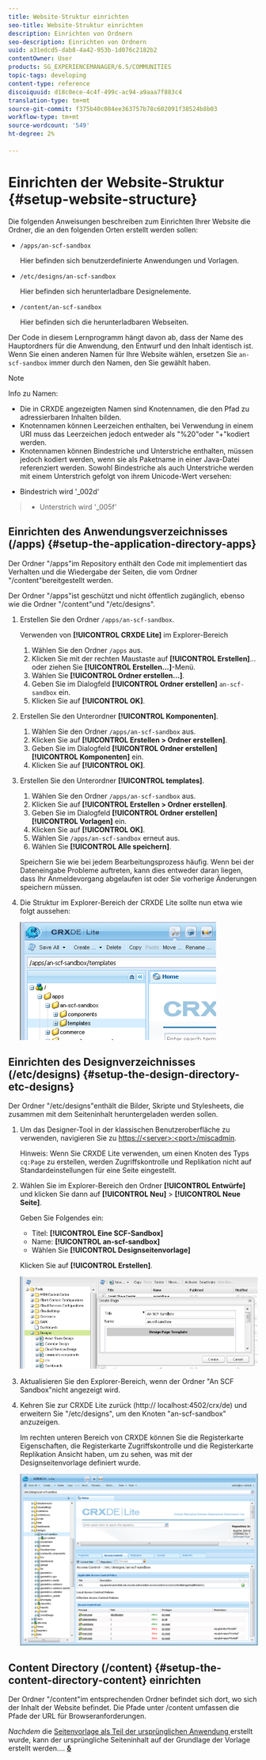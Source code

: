 ```yaml
---
title: Website-Struktur einrichten
seo-title: Website-Struktur einrichten
description: Einrichten von Ordnern
seo-description: Einrichten von Ordnern
uuid: a31edcd5-dab8-4a42-953b-1d076c2182b2
contentOwner: User
products: SG_EXPERIENCEMANAGER/6.5/COMMUNITIES
topic-tags: developing
content-type: reference
discoiquuid: d18c0ece-4c4f-499c-ac94-a9aaa7f883c4
translation-type: tm+mt
source-git-commit: f375b40c084ee363757b78c602091f38524b8b03
workflow-type: tm+mt
source-wordcount: '549'
ht-degree: 2%

---
```



# Einrichten der Website-Struktur {#setup-website-structure}

Die folgenden Anweisungen beschreiben zum Einrichten Ihrer Website die Ordner, die an den folgenden Orten erstellt werden sollen:

* `/apps/an-scf-sandbox`

   Hier befinden sich benutzerdefinierte Anwendungen und Vorlagen.

* `/etc/designs/an-scf-sandbox`

   Hier befinden sich herunterladbare Designelemente.

* `/content/an-scf-sandbox`

   Hier befinden sich die herunterladbaren Webseiten.

Der Code in diesem Lernprogramm hängt davon ab, dass der Name des Hauptordners für die Anwendung, den Entwurf und den Inhalt identisch ist. Wenn Sie einen anderen Namen für Ihre Website wählen, ersetzen Sie `an-scf-sandbox` immer durch den Namen, den Sie gewählt haben.

>[!NOTE]
>
>Info zu Namen:
>
>* Die in CRXDE angezeigten Namen sind Knotennamen, die den Pfad zu adressierbaren Inhalten bilden.
>* Knotennamen können Leerzeichen enthalten, bei Verwendung in einem URI muss das Leerzeichen jedoch entweder als &quot;%20&quot;oder &quot;+&quot;kodiert werden.
>* Knotennamen können Bindestriche und Unterstriche enthalten, müssen jedoch kodiert werden, wenn sie als Paketname in einer Java-Datei referenziert werden. Sowohl Bindestriche als auch Unterstriche werden mit einem Unterstrich gefolgt von ihrem Unicode-Wert versehen:

   >
   >   
   * Bindestrich wird &#39;_002d&#39;
   >   * Unterstrich wird &#39;_005f&#39;


## Einrichten des Anwendungsverzeichnisses (/apps) {#setup-the-application-directory-apps}

Der Ordner &quot;/apps&quot;im Repository enthält den Code mit implementiert das Verhalten und die Wiedergabe der Seiten, die vom Ordner &quot;/content&quot;bereitgestellt werden.

Der Ordner &quot;/apps&quot;ist geschützt und nicht öffentlich zugänglich, ebenso wie die Ordner &quot;/content&quot;und &quot;/etc/designs&quot;.

1. Erstellen Sie den Ordner `/apps/an-scf-sandbox`.

   Verwenden von **[!UICONTROL CRXDE Lite]** im Explorer-Bereich

   1. Wählen Sie den Ordner `/apps` aus.
   1. Klicken Sie mit der rechten Maustaste auf **[!UICONTROL Erstellen]**... oder ziehen Sie **[!UICONTROL Erstellen...]**-Menü.
   1. Wählen Sie **[!UICONTROL Ordner erstellen...]**.
   1. Geben Sie im Dialogfeld **[!UICONTROL Ordner erstellen]** `an-scf-sandbox` ein.
   1. Klicken Sie auf **[!UICONTROL OK]**.

1. Erstellen Sie den Unterordner **[!UICONTROL Komponenten]**.

   1. Wählen Sie den Ordner `/apps/an-scf-sandbox` aus.
   1. Klicken Sie auf **[!UICONTROL Erstellen > Ordner erstellen]**.
   1. Geben Sie im Dialogfeld **[!UICONTROL Ordner erstellen]** **[!UICONTROL Komponenten]** ein.
   1. Klicken Sie auf **[!UICONTROL OK]**.

1. Erstellen Sie den Unterordner **[!UICONTROL templates]**.

   1. Wählen Sie den Ordner `/apps/an-scf-sandbox` aus.
   1. Klicken Sie auf **[!UICONTROL Erstellen > Ordner erstellen]**.
   1. Geben Sie im Dialogfeld **[!UICONTROL Ordner erstellen]** **[!UICONTROL Vorlagen]** ein.
   1. Klicken Sie auf **[!UICONTROL OK]**.
   1. Wählen Sie `/apps/an-scf-sandbox` erneut aus.
   1. Wählen Sie **[!UICONTROL Alle speichern]**.

   Speichern Sie wie bei jedem Bearbeitungsprozess häufig. Wenn bei der Dateneingabe Probleme auftreten, kann dies entweder daran liegen, dass Ihr Anmeldevorgang abgelaufen ist oder Sie vorherige Änderungen speichern müssen.

1. Die Struktur im Explorer-Bereich der CRXDE Lite sollte nun etwa wie folgt aussehen:

   ![crxde-template](assets/crxde-template.png)

## Einrichten des Designverzeichnisses (/etc/designs) {#setup-the-design-directory-etc-designs}

Der Ordner &quot;/etc/designs&quot;enthält die Bilder, Skripte und Stylesheets, die zusammen mit dem Seiteninhalt heruntergeladen werden sollen.

1. Um das Designer-Tool in der klassischen Benutzeroberfläche zu verwenden, navigieren Sie zu [https://&lt;server>:&lt;port>/miscadmin](http://localhost:4502/miscadmin).

   Hinweis: Wenn Sie CRXDE Lite verwenden, um einen Knoten des Typs `cq:Page` zu erstellen, werden Zugriffskontrolle und Replikation nicht auf Standardeinstellungen für eine Seite eingestellt.

1. Wählen Sie im Explorer-Bereich den Ordner **[!UICONTROL Entwürfe]** und klicken Sie dann auf **[!UICONTROL Neu]** > **[!UICONTROL Neue Seite]**.

   Geben Sie Folgendes ein:

   * Titel: **[!UICONTROL Eine SCF-Sandbox]**
   * Name: **[!UICONTROL an-scf-sandbox]**
   * Wählen Sie **[!UICONTROL Designseitenvorlage]**

   Klicken Sie auf **[!UICONTROL Erstellen]**.

   ![design-template](assets/design-template.png)

1. Aktualisieren Sie den Explorer-Bereich, wenn der Ordner &quot;An SCF Sandbox&quot;nicht angezeigt wird.

1. Kehren Sie zur CRXDE Lite zurück (http:// localhost:4502/crx/de) und erweitern Sie &quot;/etc/designs&quot;, um den Knoten &quot;an-scf-sandbox&quot; anzuzeigen.

   Im rechten unteren Bereich von CRXDE können Sie die Registerkarte Eigenschaften, die Registerkarte Zugriffskontrolle und die Registerkarte Replikation Ansicht haben, um zu sehen, was mit der Designseitenvorlage definiert wurde.

   ![crxde-configure-template](assets/crxde-configure-template.png)

## Content Directory (/content) {#setup-the-content-directory-content} einrichten

Der Ordner &quot;/content&quot;im entsprechenden Ordner befindet sich dort, wo sich der Inhalt der Website befindet. Die Pfade unter /content umfassen die Pfade der URL für Browseranforderungen.

*Nachdem* die  [Seitenvorlage als Teil der ursprünglichen Anwendung ](initial-app.md#createthepagetemplate) erstellt wurde, kann der ursprüngliche Seiteninhalt auf der Grundlage der Vorlage erstellt werden....  [**δ**](initial-app.md)
